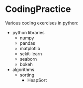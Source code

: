 # CodingPractice

Various coding exercises in python:
- python libraries
  - numpy
  - pandas
  - matplotlib
  - sckit-learn
  - seaborn
  - bokeh
- algorithms
  - sorting
    - HeapSort
